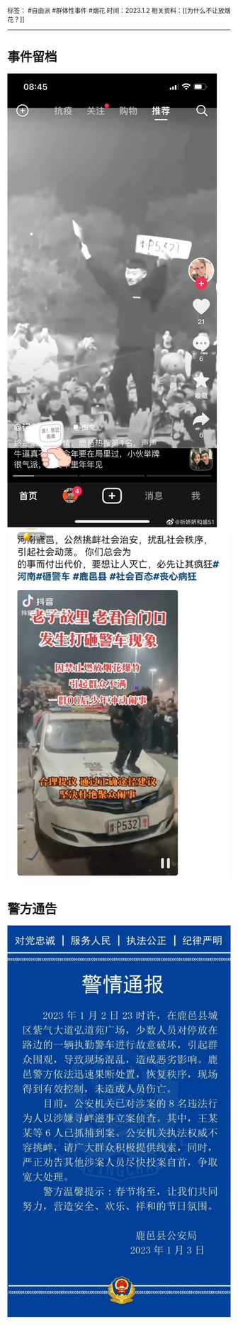 标签： #自由派 #群体性事件 #烟花
时间：2023.1.2
相关资料：[[为什么不让放烟花？]]
***
# 事件留档
![](https://raw.githubusercontent.com/bluntvoice/mypic/main/IMG_20230103_133440_212.jpg)
![](https://raw.githubusercontent.com/bluntvoice/mypic/main/IMG_20230103_133414_938.jpg)
# 警方通告
![](https://raw.githubusercontent.com/bluntvoice/mypic/main/IMG_20230103_181022_888.jpg)